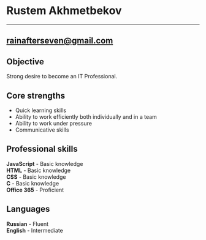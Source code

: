 Rustem Akhmetbekov
==================

---

rainafterseven@gmail.com
------------------------

Objective
---------

Strong desire to become an IT Professional.

Core strengths
--------------

 - Quick learning skills
 - Ability to work efficiently both individually and in a team
 - Ability to work under pressure
 - Communicative skills

Professional skills
-------------------

__JavaScript__ - Basic knowledge\
__HTML__ - Basic knowledge\
__CSS__ - Basic knowledge\
__C__ - Basic knowledge\
__Office 365__ - Proficient

Languages
---------

__Russian__ - Fluent\
__English__ - Intermediate
